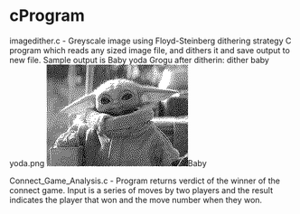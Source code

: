 # cProgram

imagedither.c - Greyscale image using Floyd-Steinberg dithering strategy
C program which reads any sized image file, and dithers it and save output to new file.   Sample output is Baby yoda Grogu after ditherin: dither baby yoda.png
<img src="https://github.com/el202101/cProgram/blob/main/dither%20baby%20yoda.png">Baby</img>

Connect_Game_Analysis.c - Program returns verdict of the winner of the connect game. Input is a series of moves by two players and the result indicates the player that won and the move number when they won. 
